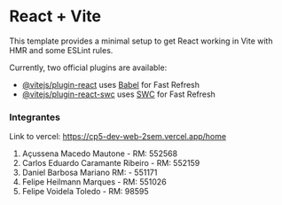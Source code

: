 # React + Vite

This template provides a minimal setup to get React working in Vite with HMR and some ESLint rules.

Currently, two official plugins are available:

- [@vitejs/plugin-react](https://github.com/vitejs/vite-plugin-react/blob/main/packages/plugin-react/README.md) uses [Babel](https://babeljs.io/) for Fast Refresh
- [@vitejs/plugin-react-swc](https://github.com/vitejs/vite-plugin-react-swc) uses [SWC](https://swc.rs/) for Fast Refresh

### Integrantes

Link to vercel: https://cp5-dev-web-2sem.vercel.app/home

1. Açussena Macedo Mautone - RM: 552568
2. Carlos Eduardo Caramante Ribeiro - RM: 552159
3. Daniel Barbosa Mariano RM: - 551171
4. Felipe Heilmann Marques - RM: 551026
5. Felipe Voidela Toledo - RM: 98595
